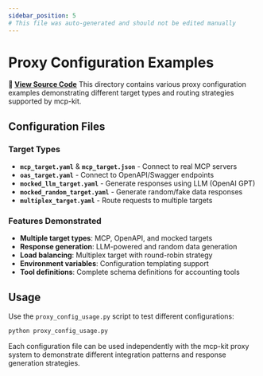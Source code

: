 ```yaml
---
sidebar_position: 5
# This file was auto-generated and should not be edited manually
---
```


# Proxy Configuration Examples

**📂 [View Source Code](https://github.com/mynimbus/mcp-kit-python/tree/a30ad3d77724b829524fb41fac1acea1e2e88c13/examples/proxy_configs)**
This directory contains various proxy configuration examples demonstrating different target types and routing strategies supported by mcp-kit.

## Configuration Files

### Target Types

- **`mcp_target.yaml`** & **`mcp_target.json`** - Connect to real MCP servers
- **`oas_target.yaml`** - Connect to OpenAPI/Swagger endpoints
- **`mocked_llm_target.yaml`** - Generate responses using LLM (OpenAI GPT)
- **`mocked_random_target.yaml`** - Generate random/fake data responses  
- **`multiplex_target.yaml`** - Route requests to multiple targets

### Features Demonstrated

- **Multiple target types**: MCP, OpenAPI, and mocked targets
- **Response generation**: LLM-powered and random data generation
- **Load balancing**: Multiplex target with round-robin strategy
- **Environment variables**: Configuration templating support
- **Tool definitions**: Complete schema definitions for accounting tools

## Usage

Use the `proxy_config_usage.py` script to test different configurations:

```bash
python proxy_config_usage.py
```

Each configuration file can be used independently with the mcp-kit proxy system to demonstrate different integration patterns and response generation strategies.